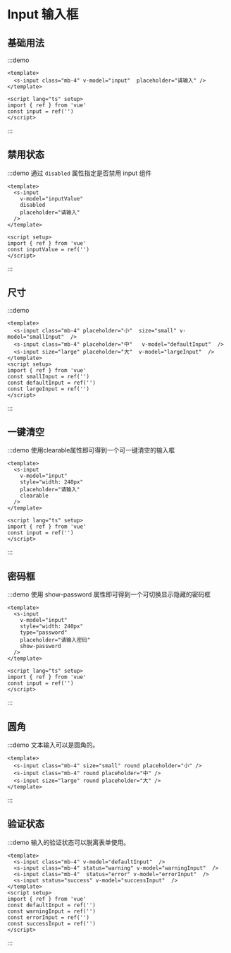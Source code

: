 # Input 输入框

## 基础用法

:::demo
```vue
<template>
  <s-input class="mb-4" v-model="input"  placeholder="请输入" />
</template>

<script lang="ts" setup>
import { ref } from 'vue'
const input = ref('')
</script>
```
:::

## 禁用状态

:::demo 通过 `disabled` 属性指定是否禁用 input 组件
```vue
<template>
  <s-input
    v-model="inputValue"
    disabled
    placeholder="请输入"
  />
</template>

<script setup>
import { ref } from 'vue'
const inputValue = ref('')
</script>
```
:::


## 尺寸

:::demo
```vue
<template>
  <s-input class="mb-4" placeholder="小"  size="small" v-model="smallInput"  />
  <s-input class="mb-4" placeholder="中"   v-model="defaultInput"  />
  <s-input size="large" placeholder="大"  v-model="largeInput"  />
</template>
<script setup>
import { ref } from 'vue'
const smallInput = ref('')
const defaultInput = ref('')
const largeInput = ref('')
</script>
```
:::

## 一键清空

:::demo 使用clearable属性即可得到一个可一键清空的输入框
```vue
<template>
  <s-input
    v-model="input"
    style="width: 240px"
    placeholder="请输入"
    clearable
  />
</template>

<script lang="ts" setup>
import { ref } from 'vue'
const input = ref('')
</script>
```
:::

## 密码框

:::demo 使用 show-password 属性即可得到一个可切换显示隐藏的密码框
```vue
<template>
  <s-input
    v-model="input"
    style="width: 240px"
    type="password"
    placeholder="请输入密码"
    show-password
  />
</template>

<script lang="ts" setup>
import { ref } from 'vue'
const input = ref('')
</script>
```
:::
## 圆角

:::demo 文本输入可以是圆角的。
```vue
<template>
  <s-input class="mb-4" size="small" round placeholder="小" />
  <s-input class="mb-4" round placeholder="中" />
  <s-input size="large" round placeholder="大" />
</template>
```
:::

## 验证状态

:::demo 输入的验证状态可以脱离表单使用。
```vue
<template>
  <s-input class="mb-4" v-model="defaultInput"  />
  <s-input class="mb-4" status="warning" v-model="warningInput"  />
  <s-input class="mb-4"  status="error" v-model="errorInput"  />
  <s-input status="success" v-model="successInput"  />
</template>
<script setup>
import { ref } from 'vue'
const defaultInput = ref('')
const warningInput = ref('')
const errorInput = ref('')
const successInput = ref('')
</script>
```
:::
